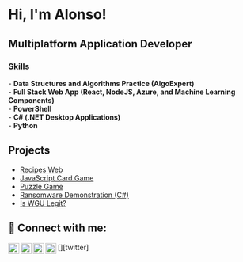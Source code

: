 <h1>Hi, I'm Alonso!</h1>

<h2> Multiplatform Application Developer </h2>

<h3>Skills</h3>
- <b>Data Structures and Algorithms Practice (AlgoExpert)</b>
<br>
- <b>Full Stack Web App (React, NodeJS, Azure, and Machine Learning Components)</b></i>
<br>
- <b>PowerShell</b>
<br>
- <b>C# (.NET Desktop Applications)</b>
<br>
- <b>Python</b>
<br>
<h2> Projects</h2>

- [Recipes Web](https://www.youtube.com/watch?v=sHrQLqt_XeE)
- [JavaScript Card Game](https://www.youtube.com/watch?v=XmVgBxOIhxs)
- [Puzzle Game](https://www.youtube.com/watch?v=DSo6AuGr4DA)
- [Ransomware Demonstration (C#)](https://www.youtube.com/watch?v=OfvdQeh79s0)
- [Is WGU Legit?](https://www.youtube.com/watch?v=E2MwRWxDBkA)

<h2> 🤳 Connect with me:</h2>

[<img align="left" alt="JoshMadakor | YouTube" width="22px" src="https://cdn.jsdelivr.net/npm/simple-icons@v3/icons/youtube.svg" />][youtube]
[<img align="left" alt="JoshMadakor | Twitter" width="22px" src="https://cdn.jsdelivr.net/npm/simple-icons@v3/icons/twitter.svg" />][twitter]
[<img align="left" alt="JoshMadakor | LinkedIn" width="22px" src="https://cdn.jsdelivr.net/npm/simple-icons@v3/icons/linkedin.svg" />][linkedin]
[<img align="left" alt="JoshMadakor | Instagram" width="22px" src="https://cdn.jsdelivr.net/npm/simple-icons@v3/icons/instagram.svg" />][instagram]

[youtube]: https://www.youtube.com/c/joshmadakor
[instagram]: https://www.instagram.com/joshmadakor/
[linkedin]: https://linkedin.com/in/joshmadakor

<!--
**joshmadakor1/joshmadakor1** is a ✨ _special_ ✨ repository because its `README.md` (this file) appears on your GitHub profile.

Here are some ideas to get you started:

- 🔭 I’m currently working on ...
- 🌱 I’m currently learning ...
- 👯 I’m looking to collaborate on ...
- 🤔 I’m looking for help with ...
- 💬 Ask me about ...
- 📫 How to reach me: ...
- 😄 Pronouns: ...
- ⚡ Fun fact: ...
-->
